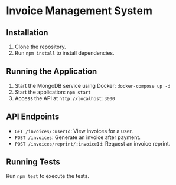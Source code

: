 # Invoice Management System

## Installation
1. Clone the repository.
2. Run `npm install` to install dependencies.

## Running the Application
1. Start the MongoDB service using Docker: `docker-compose up -d`
2. Start the application: `npm start`
3. Access the API at `http://localhost:3000`

## API Endpoints
- `GET /invoices/:userId`: View invoices for a user.
- `POST /invoices`: Generate an invoice after payment.
- `POST /invoices/reprint/:invoiceId`: Request an invoice reprint.

## Running Tests
Run `npm test` to execute the tests.